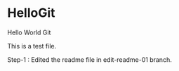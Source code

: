 # HelloGit
Hello World Git 


This is a test file.

Step-1 :
Edited the readme file in edit-readme-01 branch.
